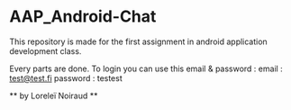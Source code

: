 # AAP_Android-Chat
This repository is made for the first assignment in android application development class.

Every parts are done.
To login you can use this email & password :
email : test@test.fi
password : testest


** by Loreleï Noiraud **
